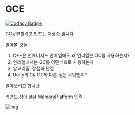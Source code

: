 # GCE

[![Codacy Badge](https://api.codacy.com/project/badge/Grade/b826615311ec44e2ae35360cd6743d2d)](https://app.codacy.com/app/ssapo/GCE?utm_source=github.com&utm_medium=referral&utm_content=ssapo/GCE&utm_campaign=Badge_Grade_Dashboard)

GC공부할려고 만드는 저장소 임니다

알아볼 것들
1. C++은 언매니지드 언어임에도 왜 언리얼은 GC를 사용하는지?
2. 언리얼에서는 GC를 어떤식으로 사용하는지
3. 알고리즘, 장점과 단점
4. Unity의 C# GC와 다른 점은 무엇인지?

알아보려고 합니닷

커맨드 창에 stat MemoryPlatform 입력

![img](https://i.imgur.com/W0vInRL.png)
